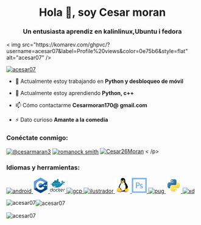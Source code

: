 <h1 align="center">Hola 👋, soy Cesar moran</h1>
<h3 align="center">Un entusiasta aprendiz en kalinlinux,Ubuntu i fedora</h3>

<p align="left"> < img src="https://komarev.com/ghpvc/?username=acesar07&label=Profile%20views&color=0e75b6&style=flat" alt="acesar07" /> </p>

<p align="left"> <a href= "https://github.com/ryo-ma/github-profile-trofeo"><img src="https://github-perfil-trofeo.vercel.app/?username=acesar07" alt="acesar07" / ></a> </p>

- 🔭 Actualmente estoy trabajando en **Python y desbloqueo de móvil**

- 🌱 Actualmente estoy aprendiendo **Python, c++**

- 📫 Cómo contactarme **Cesarmoran170@ gmail.com**

- ⚡ Dato curioso **Amante a la comedia**

<h3 align="left">Conéctate conmigo:</h3>
<p align="left">
<a href="https://twitter.com/@cesarmaran3" target="blank"><img align="center" src="https://raw.githubusercontent.com/rahuldkjain/github-profile-readme- generador/master/src/images/icons/Social/twitter.svg" alt="@cesarmaran3" height="30" width="40" /></a> <a href="
https://fb.com /romanock smith" target="en blanco"><img align="center" src="https://raw.githubusercontent.com/rahuldkjain/github-profile-readme-generator/master/src/images/icons/Social/ facebook.svg" alt="romanock smith" height="30" width="40" /></a>
<a href="https://discord.gg/Cesar26Moran" target="blank"><img align ="centro" src="https://raw.githubusercontent.com/rahuldkjain/github-profile-readme-generator/master/src/images/icons/Social/discord.svg" alt="Cesar26Moran" height="30" width="40" /></a>
< /p>

<h3 align="left">Idiomas y herramientas:</h3>
<p align="left"> <a href="https://developer.android.com" target="_blank" rel="noreferrer"> <img src="https://raw.githubusercontent.com/devicons /devicon/master/icons/android/android-original-wordmark.svg" alt="android" width="40" height="40"/> </a> <a href="https://www.w3schools .com/cpp/" target="_blank" rel="noreferrer"> <img src="https://raw.githubusercontent.com/devicons/devicon/master/icons/cplusplus/cplusplus-original.svg" alt= "cplusplus" width="40" height="40"/> </a> <a href="https://www.docker.com/" target="_blank" rel="noreferrer"> <img src="https://raw.githubusercontent.com/devicons/devicon/master/icons/docker/docker-original-wordmark.svg" alt=" ventana acoplable" width="40" height="40"/> </a> <a href="https://cloud.google.com" target="_blank" rel="noreferrer"> <img src="https ://www.vectorlogo.zone/logos/google_cloud/google_cloud-icon.svg" alt="gcp" width="40" height="40"/> </a> <a href="https://www .adobe.com/in/products/illustrator.html" target="_blank" rel="noreferrer"> <img src="https://www.vectorlogo.zone/logos/adobe_illustrator/adobe_illustrator-icon.svg" alt="ilustrador" ancho="40" altura="40"/> </a> <a href="https://www.linux.org/" target="_blank" rel="noreferrer"> <img src="https://raw.githubusercontent.com/devicons/devicon/master/icons/linux/linux-original.svg" alt="linux" width="40" height="40"/> </ a> <a href="https://www.photoshop.com/en" target="_blank" rel="noreferrer"> <img src="https://raw.githubusercontent.com/devicons/devicon/master /icons/photoshop/photoshop-line.svg" alt="photoshop" width="40" height="40"/> </a> <a href="https://pugjs.org" target="_blank" rel="noreferrer"> <img src="https://cdn.worldvectorlogo.com/logos/pug.svg" alt="pug" width="40" height="40"/ > </a> <a href="https://www.python.org" target="_blank" rel="noreferrer"> <img src="https://raw.githubusercontent.com/devicons/devicon/ master/icons/python/python-original.svg" alt="python" width="40" height="40"/> </a> <a href="https://www.adobe.com/products/ xd.html" target="_blank" rel="noreferrer"> <img src="https://cdn.worldvectorlogo.com/logos/adobe-xd.svg" alt="xd" ancho="40" altura="40"/> </a> </p>

<p><img align="left" src="https://github-readme-stats.vercel.app/api/top-langs?username=acesar07&show_icons=true&locale=en&layout=compact" alt="acesar07" /> </p>

<p> <img align="center" src="https://github-readme-stats.vercel.app/api?username=acesar07&show_icons=true&locale=en" alt="acesar07" /> </p>

<p><img align="center" src="https://github-readme-streak-stats.herokuapp.com/?user=acesar07&" alt="acesar07" /></p>


<!---
Acesar07/Acesar07 is a ✨ special ✨ repository because its `README.md` (this file) appears on your GitHub profile.
You can click the Preview link to take a look at your changes.
--->
